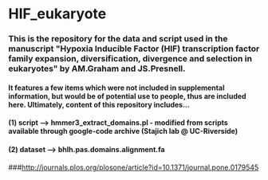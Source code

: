 # HIF_eukaryote
### This is the repository for the data and script used in the manuscript "Hypoxia Inducible Factor (HIF) transcription factor family expansion, diversification, divergence and selection in eukaryotes" by AM.Graham and JS.Presnell.

#### It features a few items which were not included in supplemental information, but would be of potential use to people, thus are included here. Ultimately, content of this repository includes...
#### (1) script --> hmmer3_extract_domains.pl - modified from scripts available through google-code archive (Stajich lab @ UC-Riverside)
#### (2) dataset --> bhlh.pas.domains.alignment.fa

###http://journals.plos.org/plosone/article?id=10.1371/journal.pone.0179545
